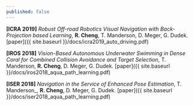 ```yaml
---
published: false
---
```

**[ICRA 2019]** _Robust Off-road Robotics Visual Navigation with Back-Projection based Learning_, **R. Cheng**, T. Manderson, D. Meger, G. Dudek. [paper]({{ site.baseurl }}/docs/icra2019_auto_driving.pdf)

**[IROS 2018]** _Vision-Based Autonomous Underwater Swimming in Dense Coral for Combined Collision Avoidance and Target Selection_, T. Manderson, **R. Cheng**, D. Meger, G. Dudek. [paper]({{ site.baseurl }}/docs/iros2018_aqua_path_learning.pdf)

**[ISER 2018]** _Navigation in the Service of Enhanced Pose Estimation_, T. Manderson_, **R. Cheng**, D. Meger, G. Dudek. [paper]({{ site.baseurl }}/docs/iser2018_aqua_path_learning.pdf)
